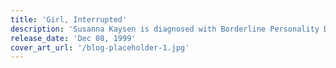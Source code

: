 ```yaml
---
title: 'Girl, Interrupted'
description: 'Susanna Kaysen is diagnosed with Borderline Personality Disorder and admitted to a psychiatric hospital.'
release_date: 'Dec 08, 1999'
cover_art_url: '/blog-placeholder-1.jpg'
---
```

